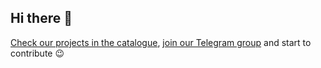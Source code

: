## Hi there 👋

[Check our projects in the catalogue](https://unict-dmi.github.io/git-catalogue/#/home), [join our Telegram group](https://t.me/+QUbs3tgk4kqPyhEY) and start to contribute 😉
<!--
Telegram Bots & channels:
- [@DMI_Bot](https://t.me/DMI_Bot)
- [@Spotted_DMI_Bot](https://t.me/Spotted_DMI_Bot) & [@Spotted_DMI](https://t.me/Spotted_DMI)
- [@ERSUbot](https://t.me/ERSUbot) & [@ERSUnews](https://t.me/ERSUnews)
- [UNICT Bot](https://github.com/UNICT-DMI/Telegram-UNICT-Bot) that is behind [@DMInews](https://t.me/DMInews) and [all the channels](https://unict-dmi.github.io/unict-telegram-channels-groups/#/channels)
- [unict-reservation-bot](https://github.com/UNICT-DMI/unict-reservation)
- [MedBot](https://t.me/MedBot)
- [OpenJobDMI](https://t.me/OpenJobDMI) & [open-job-dmi website](https://open-job-dmi.unictdevs.com)
- [Albo-2-telegram](https://t.me/albo_unict)

Generic UNICT projects:
- [unict-telegram-channels-groups](https://unict-dmi.github.io/unict-telegram-channels-groups/#/home)
- [OPIS Manager](https://unict-dmi.github.io/OPIS-Manager/#/)
- [UNICT-Elezioni](https://unict-dmi.github.io/UNICT-Elezioni/#/home)
- [Elezioni Universitarie doc](https://unict-dmi.github.io/Elezioni-Universitarie/home)
- [Saturday Morning Snippets](https://unict-dmi.github.io/saturday-morning-snippets/)
- [Santini Generator](https://github.com/UNICT-DMI/Santini-Generator)

Work in progress projects (we need contributors!):
- [Gazzetta UNICT](https://github.com/UNICT-DMI/GazzettaUniCT)
- [UNICT Elezioni Bot](https://github.com/UNICT-DMI/UNICT-Elezioni-bot) not mantained.
- [Studium Bot](https://github.com/UNICT-DMI/Telegram-Studium-Bot) not mantained.
-->
